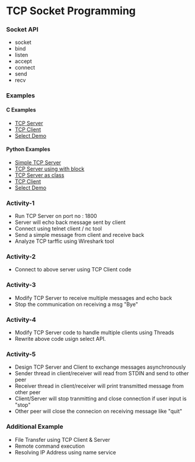 # TCP Socket Programming

### Socket API
* socket
* bind
* listen
* accept
* connect
* send
* recv

### Examples

#### C Examples
* [TCP Server](server/tcp-server.c)
* [TCP Client](client/tcp-client.py)
* [Select Demo](select/select-demo.c)
#### Python Examples
* [Simple TCP Server](server/tcp-server.py)
* [TCP Server using with block](server/tcp-server-with.py)
* [TCP Server as class](server/tcp-server-classhyuj.py)
* [TCP Client](client/tcp-client.py)
* [Select Demo](select/select-demo.py)

### Activity-1
* Run TCP Server on port no : 1800
* Server will echo back message sent by client
* Connect using telnet client / nc tool
* Send a simple message from client and receive back
* Analyze TCP tarffic using Wireshark tool

### Activity-2
* Connect to above server using TCP Client code

### Activity-3
* Modify TCP Server to receive multiple messages and echo back
* Stop the communication on receiving a msg "Bye"

### Activity-4
* Modify TCP Server code to handle multiple clients using Threads
* Rewrite above code usign select API.

### Activity-5
* Design TCP Server and Client to exchange messages asynchronously
* Sender thread in client/receiver will read from STDIN and send to other peer
* Receiver thread in client/receiver will print transmitted message from other peer
* Client/Server will stop tranmitting and close connection if user input is "stop"
* Other peer will close the connecion on receiving message like "quit"

### Additional Example
* File Transfer using TCP Client & Server
* Remote command execution
* Resolving IP Address using name service
